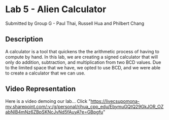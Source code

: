 # Lab 5 - Alien Calculator
Submitted by Group G - Paul Thai, Russell Hua and Philbert Chang

## Description
A calculator is a tool that quickens the the arithmetic process of having to compute by hand. In this lab, we are creating a signed calculator that will only do addition, subtraction, and multiplication from two BCD values. Due to the limited space that we have, we opted to use BCD, and we were able to create a calculator that we can use. 

## Video Representation
Here is a video demoing our lab... Click "https://livecsupomona-my.sharepoint.com/:v:/g/personal/rjhua_cpp_edu/EbymuGQtQ29GkJOR_OZabNIB4mNz6ZBpSKNcJvNd5fAuyA?e=GBpgfu"
